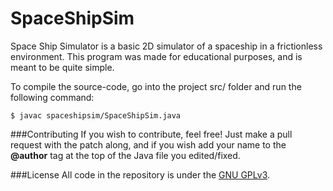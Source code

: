 SpaceShipSim
============

Space Ship Simulator is a basic 2D simulator of a spaceship in a frictionless environment. This program was made for educational purposes, and is meant to be quite simple.

To compile the source-code, go into the project src/ folder and run the following command:
```
$ javac spaceshipsim/SpaceShipSim.java
```

###Contributing
If you wish to contribute, feel free! Just make a pull request with the patch along, and if you wish add your name to the __@author__ tag at the top of the Java file you edited/fixed.

###License
All code in the repository is under the [GNU GPLv3](/LICENSE).

